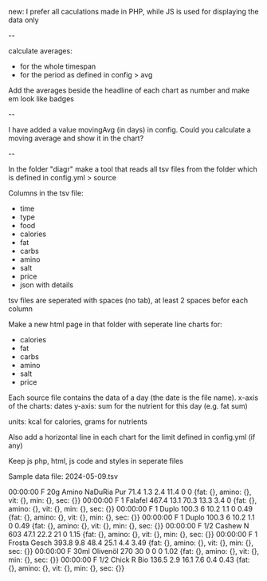 
new: I prefer all caculations made in PHP, while JS is used for displaying the data only

 --

calculate averages:

- for the whole timespan
- for the period as defined in config > avg

Add the averages beside the headline of each chart as number and make em look like badges

 --

I have added a value movingAvg (in days) in config. Could you calculate a moving average and show it in the chart?

 --

In the folder "diagr" make a tool that reads all tsv files from the folder which is defined in config.yml > source

Columns in the tsv file:

- time
- type
- food
- calories
- fat
- carbs
- amino
- salt
- price
- json with details

tsv files are seperated with spaces (no tab), at least 2 spaces befor each column

Make a new html page in that folder with seperate line charts for:

- calories
- fat
- carbs
- amino
- salt
- price

Each source file contains the data of a day (the date is the file name).
x-axis of the charts: dates
y-axis: sum for the nutrient for this day (e.g. fat sum)

units: kcal for calories, grams for nutrients

Also add a horizontal line in each chart for the limit defined in config.yml (if any)

Keep js php, html, js code and styles in seperate files


Sample data file: 2024-05-09.tsv

00:00:00  F   20g Amino NaDuRia Pur    71.4   1.3   2.4   11.4  0    0     {fat: {}, amino: {}, vit: {}, min: {}, sec: {}}
00:00:00  F       1 Falafel            467.4  13.1  70.3  13.3  3.4  0     {fat: {}, amino: {}, vit: {}, min: {}, sec: {}}
00:00:00  F       1 Duplo              100.3  6     10.2  1.1   0    0.49  {fat: {}, amino: {}, vit: {}, min: {}, sec: {}}
00:00:00  F       1 Duplo              100.3  6     10.2  1.1   0    0.49  {fat: {}, amino: {}, vit: {}, min: {}, sec: {}}
00:00:00  F     1/2 Cashew N           603    47.1  22.2  21    0    1.15  {fat: {}, amino: {}, vit: {}, min: {}, sec: {}}
00:00:00  F       1 Frosta Gesch       393.8  9.8   48.4  25.1  4.4  3.49  {fat: {}, amino: {}, vit: {}, min: {}, sec: {}}
00:00:00  F    30ml Olivenöl           270    30    0     0     0    1.02  {fat: {}, amino: {}, vit: {}, min: {}, sec: {}}
00:00:00  F     1/2 Chick R Bio        136.5  2.9   16.1  7.6   0.4  0.43  {fat: {}, amino: {}, vit: {}, min: {}, sec: {}}

